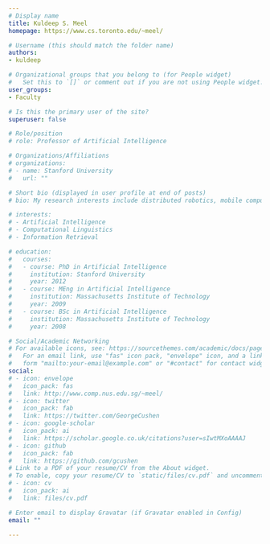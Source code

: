 ```yaml
---
# Display name
title: Kuldeep S. Meel
homepage: https://www.cs.toronto.edu/~meel/

# Username (this should match the folder name)
authors:
- kuldeep

# Organizational groups that you belong to (for People widget)
#   Set this to `[]` or comment out if you are not using People widget.
user_groups:
- Faculty

# Is this the primary user of the site?
superuser: false

# Role/position
# role: Professor of Artificial Intelligence

# Organizations/Affiliations
# organizations:
# - name: Stanford University
#   url: ""

# Short bio (displayed in user profile at end of posts)
# bio: My research interests include distributed robotics, mobile computing and programmable matter.

# interests:
# - Artificial Intelligence
# - Computational Linguistics
# - Information Retrieval

# education:
#   courses:
#   - course: PhD in Artificial Intelligence
#     institution: Stanford University
#     year: 2012
#   - course: MEng in Artificial Intelligence
#     institution: Massachusetts Institute of Technology
#     year: 2009
#   - course: BSc in Artificial Intelligence
#     institution: Massachusetts Institute of Technology
#     year: 2008

# Social/Academic Networking
# For available icons, see: https://sourcethemes.com/academic/docs/page-builder/#icons
#   For an email link, use "fas" icon pack, "envelope" icon, and a link in the
#   form "mailto:your-email@example.com" or "#contact" for contact widget.
social:
# - icon: envelope
#   icon_pack: fas
#   link: http://www.comp.nus.edu.sg/~meel/
# - icon: twitter
#   icon_pack: fab
#   link: https://twitter.com/GeorgeCushen
# - icon: google-scholar
#   icon_pack: ai
#   link: https://scholar.google.co.uk/citations?user=sIwtMXoAAAAJ
# - icon: github 
#   icon_pack: fab
#   link: https://github.com/gcushen
# Link to a PDF of your resume/CV from the About widget.
# To enable, copy your resume/CV to `static/files/cv.pdf` and uncomment the lines below.
# - icon: cv
#   icon_pack: ai
#   link: files/cv.pdf

# Enter email to display Gravatar (if Gravatar enabled in Config)
email: ""

---
```

